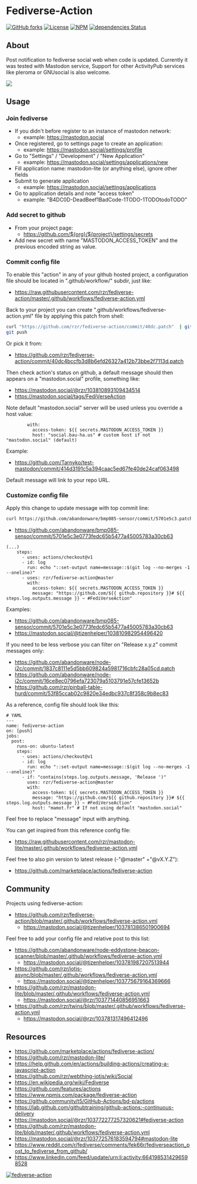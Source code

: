 # Fediverse-Action #

[![GitHub forks](
https://img.shields.io/github/forks/rzr/fediverse-action.svg?style=social&label=Fork&maxAge=2592000
)](
https://GitHub.com/rzr/fediverse-action/network/
)
[![License](
https://img.shields.io/badge/license-ISC-blue.svg?style=flat
)](
LICENSE
)
[![NPM](
https://img.shields.io/npm/v/fediverse-action.svg
)](
https://www.npmjs.com/package/fediverse-action
)
[![dependencies Status](
https://david-dm.org/rzr/fediverse-action/status.svg
)](
https://david-dm.org/rzr/fediverse-action
)

## About ##

Post notification to fediverse social web when code is updated.
Currently it was tested with Mastodon service,
Support for other ActivityPub services
like pleroma or GNUsocial is also welcome.

![](https://upload.wikimedia.org/wikipedia/commons/thumb/9/93/Fediverse_logo_proposal.svg/330px-Fediverse_logo_proposal.svg.png)

## Usage ##

### Join fediverse ###

- If you didn't before register to an instance of mastodon network:
  - example: <https://mastodon.social>
- Once registered, go to settings page to create an application:
  - example: <https://mastodon.social/settings/profile>
- Go to "Settings" / "Development" / "New Application"
  - example: <https://mastodon.social/settings/applications/new>
- Fill application name: mastodon-lite (or anything else),
  ignore  other fields
- Submit to generate application
  - example: <https://mastodon.social/settings/applications>
- Go to application details and note "access token"
  - example: "B4DC0D-DeadBeef1BadCode-1TODO-1TODOtodoTODO"

### Add secret to github ###

- From your project page:
  - <https://github.com/${org}/${project}/settings/secrets>
- Add new secret with name "MASTODON_ACCESS_TOKEN"
  and the previous  encoded string as value.

### Commit config file ###

To enable this "action" in any of your github hosted project,
a configuration file should be located in ".github/workflow/" subdir, just like:

- <https://raw.githubusercontent.com/rzr/fediverse-action/master/.github/workflows/fediverse-action.yml>

Back to your project you can create ".github/workflows/fediverse-action.yml"
file by applying this patch from shell:

``` {.bash org-language="sh"}
curl "https://github.com/rzr/fediverse-action/commit/40dc.patch"  | git am
git push
```

Or pick it from:

- <https://github.com/rzr/fediverse-action/commit/40dc4bccfb3d8b6efd26327a412b73bbe2f7113d.patch>

Then check action's status on github,
a default message should then appears on
a "mastodon.social" profile, something like:

- <https://mastodon.social/@rzr/103810893109434514>
- <https://mastodon.social/tags/FediVerseAction>

Note default "mastodon.social" server will be used
unless you override a host value:

``` {.yml}
        with:
          access-token: ${{ secrets.MASTODON_ACCESS_TOKEN }}
          host: "social.bau-ha.us" # custom host if not "mastodon.social" (default)
```

Example:

- <https://github.com/Tarnyko/test-mastodon/commit/414d3191c5a394caac5ed67fe40de24caf063498>

Default message will link to your repo URL.

### Customize config file ###

Apply this change to update message with top commit line:

```sh
curl https://github.com/abandonware/bmp085-sensor/commit/5701e5c3.patch | git am
```

- <https://github.com/abandonware/bmp085-sensor/commit/5701e5c3e0773fedc65b5477a45005783a30cb63>

``` {.yml}
(...)
    steps:
      - uses: actions/checkout@v1
      - id: log
        run: echo "::set-output name=message::$(git log --no-merges -1 --oneline)"
      - uses: rzr/fediverse-action@master
        with:
          access-token: ${{ secrets.MASTODON_ACCESS_TOKEN }}
          message: "https://github.com/${{ github.repository }}# ${{ steps.log.outputs.message }} ~ #FediVerseAction"
```

Examples:

- <https://github.com/abandonware/bmp085-sensor/commit/5701e5c3e0773fedc65b5477a45005783a30cb63>
- <https://mastodon.social/@tizenhelper/103810982954496420>

If you need to be less verbose you can filter on
"Release x.y.z" commit messages only:

- <https://github.com/abandonware/node-i2c/commit/1837c8111e5d5bb609824a5981716cbfc28a05cd.patch>
- <https://github.com/abandonware/node-i2c/commit/16ce8ec0796efa723079a5103791e57cfe13652b>
- <https://github.com/rzr/pinball-table-hurd/commit/53f85ccab02c9820e34edbc937c8f358c9b8ec83>

As a reference, config file should look like this:

``` {.yml}
# YAML
---
name: fediverse-action
on: [push]
jobs:
  post:
    runs-on: ubuntu-latest
    steps:
      - uses: actions/checkout@v1
      - id: log
        run: echo "::set-output name=message::$(git log --no-merges -1 --oneline)"
      - if: "contains(steps.log.outputs.message, 'Release ')"
        uses: rzr/fediverse-action@master
        with:
          access-token: ${{ secrets.MASTODON_ACCESS_TOKEN }}
          message: "https://github.com/${{ github.repository }}# ${{ steps.log.outputs.message }} ~ #FediVerseAction"
          host: "mamot.fr" # If not using default "mastodon.social"
```

Feel free to replace "message" input with anything.

You can get inspired from this reference config file:

- <https://raw.githubusercontent.com/rzr/mastodon-lite/master/.github/workflows/fediverse-action.yml>

Feel free to also pin version to latest release (-"@master" +"@vX.Y.Z"):

- <https://github.com/marketplace/actions/fediverse-action>

## Community ##

Projects using fediverse-action:

- <https://github.com/rzr/fediverse-action/blob/master/.github/workflows/fediverse-action.yml>
  - <https://mastodon.social/@tizenhelper/103781386501900694>

Feel free to add your config file and relative post to this list:

- <https://github.com/abandonware/node-eddystone-beacon-scanner/blob/master/.github/workflows/fediverse-action.yml>
  - <https://mastodon.social/@tizenhelper/103781987207513944>
- <https://github.com/rzr/iotjs-async/blob/master/.github/workflows/fediverse-action.yml>
  - <https://mastodon.social/@tizenhelper/103775679164369666>
- <https://github.com/rzr/mastodon-lite/blob/master/.github/workflows/fediverse-action.yml>
  - <https://mastodon.social/@rzr/103771440856951663>
- <https://github.com/rzr/twins/blob/master/.github/workflows/fediverse-action.yml>
  - <https://mastodon.social/@rzr/103781317496412496>

## Resources ##

- <https://github.com/marketplace/actions/fediverse-action/>
- <https://github.com/rzr/mastodon-lite/>
- <https://help.github.com/en/actions/building-actions/creating-a-javascript-action>
- <https://github.com/rzr/webthing-iotjs/wiki/Social>
- <https://en.wikipedia.org/wiki/Fediverse>
- <https://github.com/features/actions>
- <https://www.npmjs.com/package/fediverse-action>
- <https://github.community/t5/GitHub-Actions/bd-p/actions>
- <https://lab.github.com/githubtraining/github-actions:-continuous-delivery>
- <https://mastodon.social/@rzr/103772277257320621#fediverse-action>
- <https://github.com/rzr/mastodon-lite/blob/master/.github/workflows/fediverse-action.yml>
- <https://mastodon.social/@rzr/103772576183594794#mastodon-lite>
- <https://www.reddit.com/r/fediverse/comments/fek66r/fediverseaction_post_to_fediverse_from_github/>
- <https://www.linkedin.com/feed/update/urn:li:activity:6641985314296598528>

[![fediverse-action](
https://pbs.twimg.com/media/ESZE74mXkAEojrH?format=jpg&name=medium#./file/githubhackaton.jpg
)](
https://twitter.com/RzrFreeFr/status/1235750998364352512#fediverse-action#
"fediverse-action")
